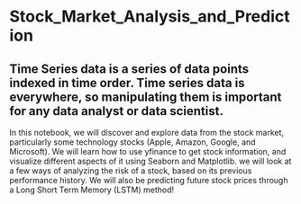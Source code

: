 # Stock_Market_Analysis_and_Prediction
## Time Series data is a series of data points indexed in time order. Time series data is everywhere, so manipulating them is important for any data analyst or data scientist. 
In this notebook, we will discover and explore data from the stock market, particularly some technology stocks (Apple, Amazon, Google, and Microsoft). We will learn how to use yfinance to get stock information, and visualize different aspects of it using Seaborn and Matplotlib. we will look at a few ways of analyzing the risk of a stock, based on its previous performance history. We will also be predicting future stock prices through a Long Short Term Memory (LSTM) method!
